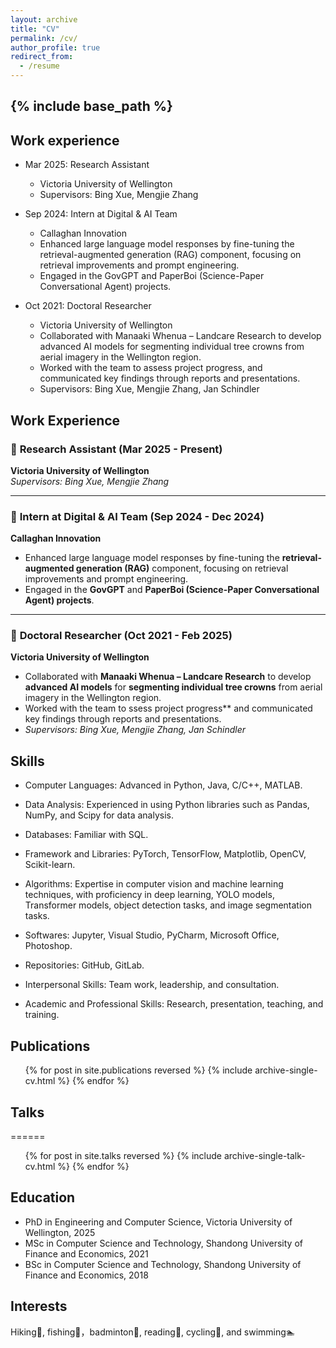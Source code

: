 ```yaml
---
layout: archive
title: "CV"
permalink: /cv/
author_profile: true
redirect_from:
  - /resume
---
```


{% include base_path %}
---

Work experience
---

* Mar 2025: Research Assistant
  * Victoria University of Wellington
  * Supervisors: Bing Xue, Mengjie Zhang
 
    
* Sep 2024: Intern at Digital & AI Team
  * Callaghan Innovation
  * Enhanced large language model responses by fine-tuning the retrieval-augmented generation (RAG) component, focusing on retrieval improvements and prompt engineering.
  * Engaged in the GovGPT and PaperBoi (Science-Paper Conversational Agent) projects.

* Oct 2021: Doctoral Researcher
  * Victoria University of Wellington
  * Collaborated with Manaaki Whenua – Landcare Research to develop advanced AI models for segmenting individual tree crowns from aerial imagery in the Wellington region.
  * Worked with the team to assess project progress, and communicated key findings through reports and presentations.
  * Supervisors: Bing Xue, Mengjie Zhang, Jan Schindler

Work Experience
---

### 🎯 **Research Assistant** (Mar 2025 - Present)  
**Victoria University of Wellington**  
*Supervisors: Bing Xue, Mengjie Zhang*

---

### 🎯 **Intern at Digital & AI Team** (Sep 2024 - Dec 2024)  
**Callaghan Innovation**  
- Enhanced large language model responses by fine-tuning the **retrieval-augmented generation (RAG)** component, focusing on retrieval improvements and prompt engineering.  
- Engaged in the **GovGPT** and **PaperBoi (Science-Paper Conversational Agent) projects**.

---

### 🎯 **Doctoral Researcher** (Oct 2021 - Feb 2025)  
**Victoria University of Wellington**  
- Collaborated with **Manaaki Whenua – Landcare Research** to develop **advanced AI models** for **segmenting individual tree crowns** from aerial imagery in the Wellington region.  
- Worked with the team to ssess project progress** and communicated key findings through reports and presentations.  
- *Supervisors: Bing Xue, Mengjie Zhang, Jan Schindler*

  
Skills
---

* Computer Languages: Advanced in Python, Java, C/C++, MATLAB.

* Data Analysis: Experienced in using Python libraries such as Pandas, NumPy, and Scipy for data analysis.

* Databases: Familiar with SQL.

* Framework and Libraries: PyTorch, TensorFlow, Matplotlib, OpenCV, Scikit-learn.

* Algorithms: Expertise in computer vision and machine learning techniques, with proficiency in deep learning, YOLO models, Transformer models, object detection tasks, and image segmentation tasks.

* Softwares: Jupyter, Visual Studio, PyCharm, Microsoft Office, Photoshop.

* Repositories: GitHub, GitLab.

* Interpersonal Skills: Team work, leadership, and consultation.

* Academic and Professional Skills: Research, presentation, teaching, and training.

Publications
---

  <ul>{% for post in site.publications reversed %}
    {% include archive-single-cv.html %}
  {% endfor %}</ul>
  
Talks
---
======
  <ul>{% for post in site.talks reversed %}
    {% include archive-single-talk-cv.html  %}
  {% endfor %}</ul>

  
Education
---

* PhD in Engineering and Computer Science, Victoria University of Wellington, 2025
* MSc in Computer Science and Technology, Shandong University of Finance and Economics, 2021
* BSc in Computer Science and Technology, Shandong University of Finance and Economics, 2018  

  
Interests
---


Hiking🚶, fishing🎣，badminton🏸, reading📖, cycling🚴, and swimming🏊
